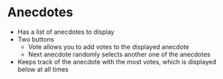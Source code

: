 # Anecdotes
- Has a list of anecdotes to display 
- Two buttons
    - Vote allows you to add votes to the displayed anecdote
    - Next anecdote randomly selects another one of the anecdotes
- Keeps track of the anecdote with the most votes, which is displayed below at all times

